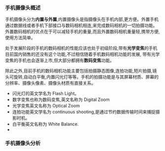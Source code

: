 ### 手机摄像头概述

手机摄像头分为**内置与外置**,内置摄像头是指摄像头在手机内部,更方便。外置手机通过数据线或者手机下部接口与数码相机相连,来完成数码相机的一切拍摄功能。</br>
外置数码相机的优点在于可以减轻手机的重量,而且外置数码相机重量轻,携带方便,使用方法简单。</br>

处于发展阶段的手机的数码相机的性能应该也处于初级阶段,带有**光学变焦**的手机目前国内销售的还没有这个功能,不过相信随着手机数码相机功能的发展,
带有光学变焦的手机也会逐渐上市,但大部分都拥有**数码变焦**功能。</br>

除此之外,目前手机的数码相机功能主要包括拍摄静态图像,连拍功能,短片拍摄,镜头可旋转,自动白平衡,内置闪光灯等等。手机的拍摄功能是与其屏幕材质、屏幕的分辨率、摄像头像素、摄像头材质有直接关系。</br>

- 闪光灯的英文学名为 Flash Light。
- 数字变焦也称为数码变焦,英文名称为 Digital Zoom
- 光学变焦英文名称为 Optical Zoom
- 连拍功能英文学名为 continuous shooting,是通过节约数据传输时间来捕捉摄影时机。
- 白平衡英文名称为 White Balance.
- 

### 手机摄像头分析
  
